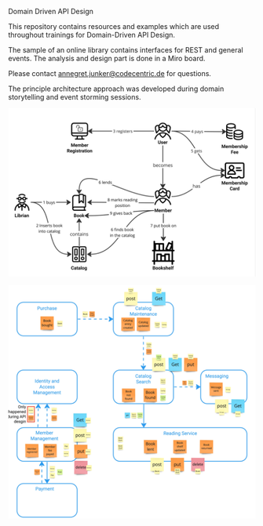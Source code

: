 Domain Driven API Design

This repository contains resources and examples which are used throughout trainings for Domain-Driven API Design.

The sample of an online library contains interfaces for REST and general events. The analysis and design part is done in a Miro board.

Please contact annegret.junker@codecentric.de for questions.

The principle architecture approach was developed during domain storytelling and event storming sessions.

![Domain Storytelling](./OnlineLibrary/images/DomainStorytelling.jpg)

![Event Storming - Context Map](./OnlineLibrary/images/ContextMapOnlineLibrary.jpg)






